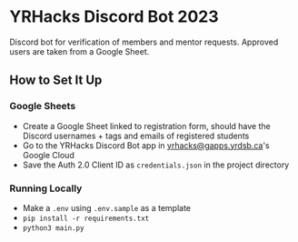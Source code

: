 # YRHacks Discord Bot 2023

Discord bot for verification of members and mentor requests. Approved users are taken from a Google Sheet.

## How to Set It Up

### Google Sheets

- Create a Google Sheet linked to registration form, should have the Discord usernames + tags and emails of registered students
- Go to the YRHacks Discord Bot app in yrhacks@gapps.yrdsb.ca's Google Cloud
- Save the Auth 2.0 Client ID as `credentials.json` in the project directory

### Running Locally

- Make a `.env` using `.env.sample` as a template
- `pip install -r requirements.txt`
- `python3 main.py`
